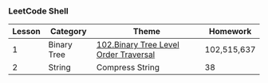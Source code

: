 ### LeetCode Shell


| Lesson | Category | Theme | Homework |
|--------| -------- | ----- | -------- |
|1|Binary Tree|[102.Binary Tree Level Order Traversal](https://leetcode.com/problems/binary-tree-level-order-traversal/description/)|102,515,637|
|2|String|Compress String|38|
